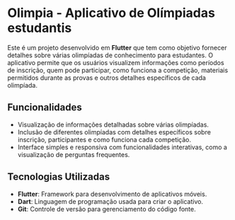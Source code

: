 # Olimpia - Aplicativo de Olímpiadas estudantis

Este é um projeto desenvolvido em **Flutter** que tem como objetivo fornecer detalhes sobre várias olimpíadas de conhecimento para estudantes. O aplicativo permite que os usuários visualizem informações como períodos de inscrição, quem pode participar, como funciona a competição, materiais permitidos durante as provas e outros detalhes específicos de cada olimpíada.

## Funcionalidades

- Visualização de informações detalhadas sobre várias olimpíadas.
- Inclusão de diferentes olimpíadas com detalhes específicos sobre inscrição, participantes e como funciona cada competição.
- Interface simples e responsiva com funcionalidades interativas, como a visualização de perguntas frequentes.

## Tecnologias Utilizadas

- **Flutter**: Framework para desenvolvimento de aplicativos móveis.
- **Dart**: Linguagem de programação usada para criar o aplicativo.
- **Git**: Controle de versão para gerenciamento do código fonte.


